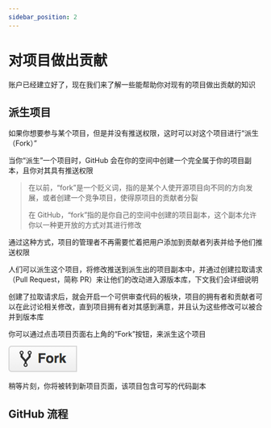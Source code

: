 ```yaml
---
sidebar_position: 2
---
```


# 对项目做出贡献

账户已经建立好了，现在我们来了解一些能帮助你对现有的项目做出贡献的知识

## 派生项目

如果你想要参与某个项目，但是并没有推送权限，这时可以对这个项目进行“派生（Fork）”

当你“派生”一个项目时，GitHub 会在你的空间中创建一个完全属于你的项目副本，且你对其具有推送权限

> 在以前，“fork”是一个贬义词，指的是某个人使开源项目向不同的方向发展，或者创建一个竞争项目，使得原项目的贡献者分裂
>
> 在 GitHub，“fork”指的是你自己的空间中创建的项目副本，这个副本允许你以一种更开放的方式对其进行修改

通过这种方式，项目的管理者不再需要忙着把用户添加到贡献者列表并给予他们推送权限

人们可以派生这个项目，将修改推送到派生出的项目副本中，并通过创建拉取请求（Pull Request，简称 PR）来让他们的改动进入源版本库，下文我们会详细说明

创建了拉取请求后，就会开启一个可供审查代码的板块，项目的拥有者和贡献者可以在此讨论相关修改，直到项目拥有者对其感到满意，并且认为这些修改可以被合并到版本库

你可以通过点击项目页面右上角的“Fork”按钮，来派生这个项目

![49](../img/49.png)

稍等片刻，你将被转到新项目页面，该项目包含可写的代码副本

## GitHub 流程


